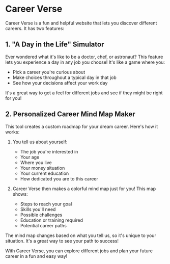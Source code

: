 # Career Verse

Career Verse is a fun and helpful website that lets you discover different careers. It has two  features:

## 1. "A Day in the Life" Simulator

Ever wondered what it's like to be a doctor, chef, or astronaut? This feature lets you experience a day in any job you choose! It's like a game where you:

- Pick a career you're curious about
- Make choices throughout a typical day in that job
- See how your decisions affect your work day

It's a great way to get a feel for different jobs and see if they might be right for you!

## 2. Personalized Career Mind Map Maker

This tool creates a custom roadmap for your dream career. Here's how it works:

1. You tell us about yourself:
   - The job you're interested in
   - Your age
   - Where you live
   - Your money situation
   - Your current education
   - How dedicated you are to this career

2. Career Verse then makes a colorful mind map just for you! This map shows:
   - Steps to reach your goal
   - Skills you'll need
   - Possible challenges
   - Education or training required
   - Potential career paths

The mind map changes based on what you tell us, so it's unique to your situation. It's a great way to see your path to success!

With Career Verse, you can explore different jobs and plan your future career in a fun and easy way!
